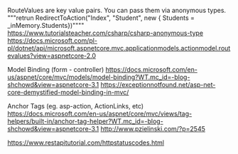 
RouteValues are key value pairs. You can pass them via anonymous types.
"""retrun RedirectToAction("Index", "Student", new { Students = _inMemory.Students})""""
https://www.tutorialsteacher.com/csharp/csharp-anonymous-type
https://docs.microsoft.com/pl-pl/dotnet/api/microsoft.aspnetcore.mvc.applicationmodels.actionmodel.routevalues?view=aspnetcore-2.0

Model Binding (form - controller)
https://docs.microsoft.com/en-us/aspnet/core/mvc/models/model-binding?WT.mc_id=-blog-shchowd&view=aspnetcore-3.1
https://exceptionnotfound.net/asp-net-core-demystified-model-binding-in-mvc/

Anchor Tags (eg. asp-action, ActionLinks, etc)
https://docs.microsoft.com/en-us/aspnet/core/mvc/views/tag-helpers/built-in/anchor-tag-helper?WT.mc_id=-blog-shchowd&view=aspnetcore-3.1
http://www.pzielinski.com/?p=2545


https://www.restapitutorial.com/httpstatuscodes.html